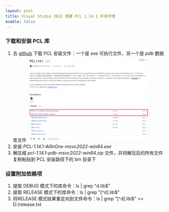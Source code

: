 ```yaml
---
layout: post
title: Visual Studio 2022 搭建 PCL 1.14.1 开发环境
enable: false
---
```


### 下载和安装 PCL 库

1. 去 [github](https://github.com/PointCloudLibrary/pcl/releases/tag/pcl-1.14.1) 下载 PCL 安装文件：一个是 *exe* 可执行文件，另一个是 *pdb* 数据库文件
    <img src="../images/pcl1141.png" width="80%">
2. 安装 *PCL-1.14.1-AllInOne-msvc2022-win64.exe*
3. 解压缩 *pcl-1.14.1-pdb-msvc2022-win64.zip* 文件，并将解压后的所有文件复制粘贴到 PCL 安装路径下的 bin 目录下

### 设置附加依赖项

1. 提取 DEBUG 模式下的库命令：ls | grep "d.lib$"
2. 提取 RELEASE 模式下的库命令：ls | grep "[^d].lib$"
3. 将RELEASE 模式结果重定向到文件命令：ls | grep "[^d].lib$" >> D:/release.txt
